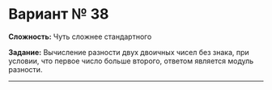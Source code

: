 # Вариант № 38
**Сложность:** Чуть сложнее cтандартного

**Задание:**  Вычисление разности двух двоичных чисел без знака, при условии, что первое число больше второго, ответом является модуль разности.

---